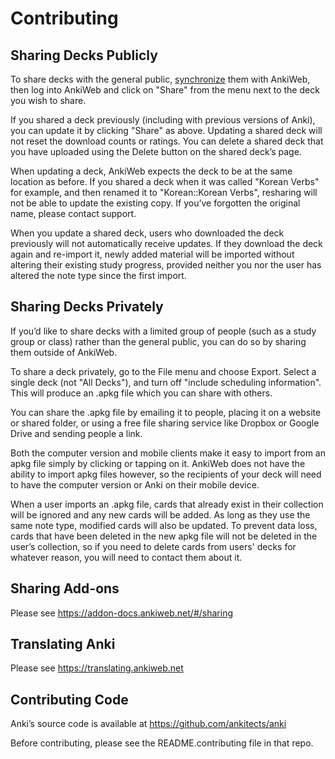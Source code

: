 # Contributing

<!-- toc -->

## Sharing Decks Publicly

To share decks with the general public, [synchronize](syncing.md) them
with AnkiWeb, then log into AnkiWeb and click on "Share" from the menu
next to the deck you wish to share.

If you shared a deck previously (including with previous versions of
Anki), you can update it by clicking "Share" as above. Updating a shared
deck will not reset the download counts or ratings. You can delete a
shared deck that you have uploaded using the Delete button on the shared
deck’s page.

When updating a deck, AnkiWeb expects the deck to be at the same
location as before. If you shared a deck when it was called "Korean
Verbs" for example, and then renamed it to "Korean::Korean Verbs",
resharing will not be able to update the existing copy. If you’ve
forgotten the original name, please contact support.

When you update a shared deck, users who downloaded the deck previously
will not automatically receive updates. If they download the deck again
and re-import it, newly added material will be imported without altering
their existing study progress, provided neither you nor the user has
altered the note type since the first import.

## Sharing Decks Privately

If you’d like to share decks with a limited group of people (such as a
study group or class) rather than the general public, you can do so by
sharing them outside of AnkiWeb.

To share a deck privately, go to the File menu and choose Export. Select
a single deck (not "All Decks"), and turn off "include scheduling
information". This will produce an .apkg file which you can share with
others.

You can share the .apkg file by emailing it to people, placing it on a
website or shared folder, or using a free file sharing service like
Dropbox or Google Drive and sending people a link.

Both the computer version and mobile clients make it easy to import from
an apkg file simply by clicking or tapping on it. AnkiWeb does not have
the ability to import apkg files however, so the recipients of your deck
will need to have the computer version or Anki on their mobile device.

When a user imports an .apkg file, cards that already exist in their
collection will be ignored and any new cards will be added. As long as
they use the same note type, modified cards will also be updated. To
prevent data loss, cards that have been deleted in the new apkg file
will not be deleted in the user’s collection, so if you need to delete
cards from users' decks for whatever reason, you will need to contact
them about it.

## Sharing Add-ons

Please see <https://addon-docs.ankiweb.net/#/sharing>

## Translating Anki

Please see <https://translating.ankiweb.net>

## Contributing Code

Anki’s source code is available at <https://github.com/ankitects/anki>

Before contributing, please see the README.contributing file in that
repo.
